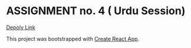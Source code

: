 # ASSIGNMENT no. 4 ( Urdu Session)

[Depoly Link](http://hina_bootcamp_assignment4.surge.sh/)

This project was bootstrapped with [Create React App](https://github.com/facebook/create-react-app).

